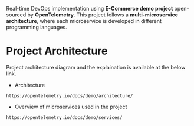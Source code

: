 Real-time DevOps implementation using **E-Commerce demo project** open-sourced by **OpenTelemetry**. 
This project follows a **multi-microservice architecture**, where each microservice is developed in different programming languages.

# Project Architecture

Project architecture diagram and the explaination is available at the below link.

- Architecture
```
https://opentelemetry.io/docs/demo/architecture/
```

- Overview of microservices used in the project
```
https://opentelemetry.io/docs/demo/services/
```
